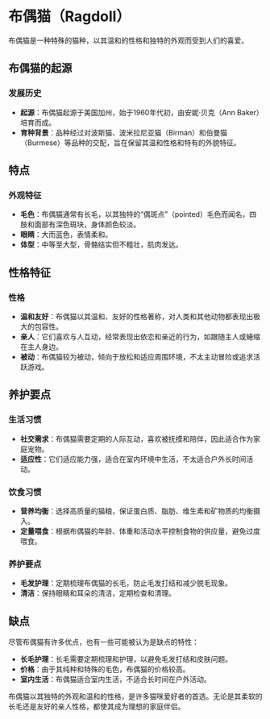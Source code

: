 # 布偶猫（Ragdoll）

布偶猫是一种特殊的猫种，以其温和的性格和独特的外观而受到人们的喜爱。

## 布偶猫的起源

### 发展历史

- **起源**：布偶猫起源于美国加州，始于1960年代初，由安妮·贝克（Ann Baker）培育而成。
- **育种背景**：品种经过对波斯猫、波米拉尼亚猫（Birman）和伯曼猫（Burmese）等品种的交配，旨在保留其温和性格和特有的外貌特征。

## 特点

### 外观特征

- **毛色**：布偶猫通常有长毛，以其独特的“偶斑点”（pointed）毛色而闻名，四肢和面部有深色斑块，身体颜色较淡。
- **眼睛**：大而蓝色，表情柔和。
- **体型**：中等至大型，骨骼结实但不粗壮，肌肉发达。

## 性格特征

### 性格

- **温和友好**：布偶猫以其温和、友好的性格著称，对人类和其他动物都表现出极大的包容性。
- **亲人**：它们喜欢与人互动，经常表现出依恋和亲近的行为，如跟随主人或蜷缩在主人身边。
- **被动**：布偶猫较为被动，倾向于放松和适应周围环境，不太主动冒险或追求活跃游戏。

## 养护要点

### 生活习惯

- **社交需求**：布偶猫需要定期的人际互动，喜欢被抚摸和陪伴，因此适合作为家庭宠物。
- **适应性**：它们适应能力强，适合在室内环境中生活，不太适合户外长时间活动。

### 饮食习惯

- **营养均衡**：选择高质量的猫粮，保证蛋白质、脂肪、维生素和矿物质的均衡摄入。
- **定量喂食**：根据布偶猫的年龄、体重和活动水平控制食物的供应量，避免过度喂食。

### 养护要点

- **毛发护理**：定期梳理布偶猫的长毛，防止毛发打结和减少脱毛现象。
- **清洁**：保持眼睛和耳朵的清洁，定期检查和清理。

## 缺点

尽管布偶猫有许多优点，也有一些可能被认为是缺点的特性：

- **长毛护理**：长毛需要定期梳理和护理，以避免毛发打结和皮肤问题。
- **价格**：由于其纯种和特殊的毛色，布偶猫的价格较高。
- **室内生活**：布偶猫适合室内生活，不适合长时间在户外活动。

布偶猫以其独特的外观和温和的性格，是许多猫咪爱好者的首选。无论是其柔软的长毛还是友好的亲人性格，都使其成为理想的家庭伴侣。
